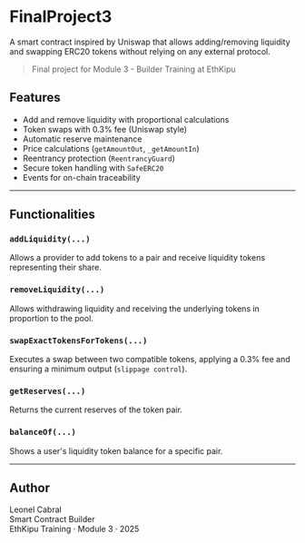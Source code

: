 # FinalProject3

A smart contract inspired by Uniswap that allows adding/removing liquidity and swapping ERC20 tokens without relying on any external protocol.

> Final project for Module 3 - Builder Training at EthKipu

## Features

- Add and remove liquidity with proportional calculations
- Token swaps with 0.3% fee (Uniswap style)
- Automatic reserve maintenance
- Price calculations (`getAmountOut`, `_getAmountIn`)
- Reentrancy protection (`ReentrancyGuard`)
- Secure token handling with `SafeERC20`
- Events for on-chain traceability

---

## Functionalities

### `addLiquidity(...)`
Allows a provider to add tokens to a pair and receive liquidity tokens representing their share.

### `removeLiquidity(...)`
Allows withdrawing liquidity and receiving the underlying tokens in proportion to the pool.

### `swapExactTokensForTokens(...)`
Executes a swap between two compatible tokens, applying a 0.3% fee and ensuring a minimum output (`slippage control`).

### `getReserves(...)`
Returns the current reserves of the token pair.

### `balanceOf(...)`
Shows a user's liquidity token balance for a specific pair.

---

## Author

Leonel Cabral  
Smart Contract Builder  
EthKipu Training · Module 3 · 2025  
